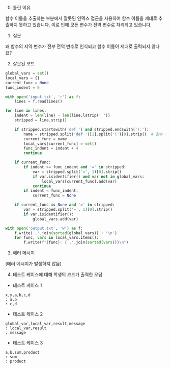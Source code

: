0. 틀린 이유

함수 이름을 추출하는 부분에서 잘못된 인덱스 접근을 사용하여 함수 이름을 제대로 추출하지 못하고 있습니다. 이로 인해 모든 변수가 전역 변수로 처리되고 있습니다.

1. 질문

왜 함수의 지역 변수가 전부 전역 변수로 인식되고 함수 이름이 제대로 출력되지 않나요?

2. 잘못된 코드

```python
global_vars = set()
local_vars = {}
current_func = None
func_indent = 0

with open('input.txt', 'r') as f:
    lines = f.readlines()

for line in lines:
    indent = len(line) - len(line.lstrip(' '))
    stripped = line.strip()

    if stripped.startswith('def ') and stripped.endswith('):'):
        name = stripped.split('def ')[1].split('(')[0].strip()  # 함수 이름 추출이 잘못됨
        current_func = name
        local_vars[current_func] = set()
        func_indent = indent + 4
        continue

    if current_func:
        if indent >= func_indent and '=' in stripped:
            var = stripped.split('=', 1)[0].strip()
            if var.isidentifier() and var not in global_vars:
                local_vars[current_func].add(var)
            continue
        if indent < func_indent:
            current_func = None

    if current_func is None and '=' in stripped:
        var = stripped.split('=', 1)[0].strip()
        if var.isidentifier():
            global_vars.add(var)

with open('output.txt', 'w') as f:
    f.write(','.join(sorted(global_vars)) + '\n')
    for func, vars in local_vars.items():
        f.write(f"{func}: {','.join(sorted(vars))}\n")
```

3. 에러 메시지

(에러 메시지가 발생하지 않음)

4. 테스트 케이스에 대해 학생의 코드가 출력한 오답

- 테스트 케이스 1

```
x,y,a,b,c,d
: a,b
: c,d
```

- 테스트 케이스 2

```
global_var,local_var,result,message
: local_var,result
: message
```

- 테스트 케이스 3

```
a,b,sum,product
: sum
: product
```